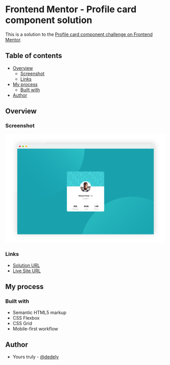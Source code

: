 # Frontend Mentor - Profile card component solution

This is a solution to the [Profile card component challenge on Frontend Mentor](https://www.frontendmentor.io/challenges/profile-card-component-cfArpWshJ).
## Table of contents

- [Overview](#overview)
  - [Screenshot](#screenshot)
  - [Links](#links)
- [My process](#my-process)
  - [Built with](#built-with)
- [Author](#author)


## Overview

### Screenshot
![](./images/screenshot.png)

### Links

- [Solution URL](https://www.frontendmentor.io/solutions/responsive-profile-card-component-using-flex-and-grid-layouts-401t42sMw)
- [Live Site URL](https://profile-card.dedely.dev)

## My process

### Built with

- Semantic HTML5 markup
- CSS Flexbox
- CSS Grid
- Mobile-first workflow

## Author

- Yours truly - [@dedely](https://www.frontendmentor.io/profile/dedely)
